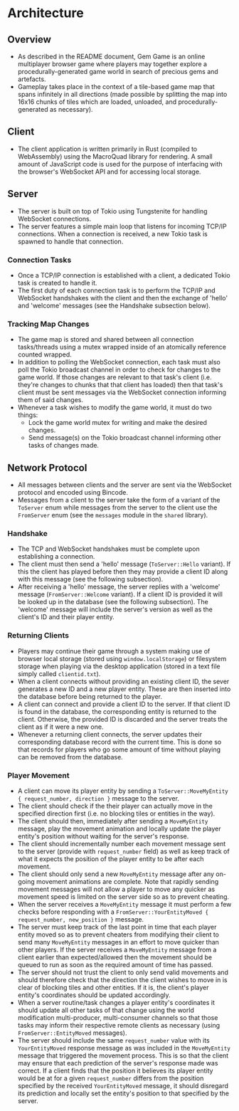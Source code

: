 # Architecture

## Overview

* As described in the README document, Gem Game is an online multiplayer browser game where players may together explore a procedurally-generated game world in search of precious gems and artefacts.
* Gameplay takes place in the context of a tile-based game map that spans infinitely in all directions (made possible by splitting the map into 16x16 chunks of tiles which are loaded, unloaded, and procedurally-generated as necessary).

## Client

* The client application is written primarily in Rust (compiled to WebAssembly) using the MacroQuad library for rendering. A small amount of JavaScript code is used for the purpose of interfacing with the browser's WebSocket API and for accessing local storage.

## Server

* The server is built on top of Tokio using Tungstenite for handling WebSocket connections.
* The server features a simple main loop that listens for incoming TCP/IP connections. When a connection is received, a new Tokio task is spawned to handle that connection.

### Connection Tasks

* Once a TCP/IP connection is established with a client, a dedicated Tokio task is created to handle it.
* The first duty of each connection task is to perform the TCP/IP and WebSocket handshakes with the client and then the exchange of 'hello' and 'welcome' messages (see the Handshake subsection below).

### Tracking Map Changes

* The game map is stored and shared between all connection tasks/threads using a mutex wrapped inside of an atomically reference counted wrapped.
* In addition to polling the WebSocket connection, each task must also poll the Tokio broadcast channel in order to check for changes to the game world. If those changes are relevant to that task's client (i.e. they're changes to chunks that that client has loaded) then that task's client must be sent messages via the WebSocket connection informing them of said changes.
* Whenever a task wishes to modify the game world, it must do two things:
  * Lock the game world mutex for writing and make the desired changes.
  * Send message(s) on the Tokio broadcast channel informing other tasks of changes made.

## Network Protocol

* All messages between clients and the server are sent via the WebSocket protocol and encoded using Bincode.
* Messages from a client to the server take the form of a variant of the `ToServer` enum while messages from the server to the client use the `FromServer` enum (see the `messages` module in the `shared` library).

### Handshake

* The TCP and WebSocket handshakes must be complete upon establishing a connection.
* The client must then send a 'hello' message (`ToServer::Hello` variant). If this the client has played before then they may provide a client ID along with this message (see the following subsection).
* After receiving a 'hello' message, the server replies with a 'welcome' message (`FromServer::Welcome` variant). If a client ID is provided it will be looked up in the database (see the following subsection). The 'welcome' message will include the server's version as well as the client's ID and their player entity.

### Returning Clients

* Players may continue their game through a system making use of browser local storage (stored using `window.localStorage`) or filesystem storage when playing via the desktop application (stored in a text file simply called `clientid.txt`).
* When a client connects without providing an existing client ID, the sever generates a new ID and a new player entity. These are then inserted into the database before being returned to the player.
* A client can connect and provide a client ID to the server. If that client ID is found in the database, the corresponding entity is returned to the client. Otherwise, the provided ID is discarded and the server treats the client as if it were a new one.
* Whenever a returning client connects, the server updates their corresponding database record with the current time. This is done so that records for players who go some amount of time without playing can be removed from the database.

### Player Movement

* A client can move its player entity by sending a `ToServer::MoveMyEntity { request_number, direction }` message to the server.
* The client should check if the their player can actually move in the specified direction first (i.e. no blocking tiles or entities in the way).
* The client should then, immediately after sending a `MoveMyEntity` message, play the movement animation and locally update the player entity's position without waiting for the server's response.
* The client should incrementally number each movement message sent to the server (provide with `request_number` field) as well as keep track of what it expects the position of the player entity to be after each movement.
* The client should only send a new `MoveMyEntity` message after any on-going movement animations are complete. Note that rapidly sending movement messages will not allow a player to move any quicker as movement speed is limited on the server side so as to prevent cheating.
* When the server receives a `MoveMyEntity` message it must perform a few checks before responding with a `FromServer::YourEntityMoved { request_number, new_position }` message.
* The server must keep track of the last point in time that each player entity moved so as to prevent cheaters from modifying their client to send many `MoveMyEntity` messages in an effort to move quicker than other players. If the server receives a `MoveMyEntity` message from a client earlier than expected/allowed then the movement should be queued to run as soon as the required amount of time has passed.
* The server should not trust the client to only send valid movements and should therefore check that the direction the client wishes to move in is clear of blocking tiles and other entities. If it is, the client's player entity's coordinates should be updated accordingly.
* When a server routine/task changes a player entity's coordinates it should update all other tasks of that change using the world modification multi-producer, multi-consumer channels so that those tasks may inform their respective remote clients as necessary (using `FromServer::EntityMoved` messages).
* The server should include the same `request_number` value with its `YourEntityMoved` response message as was included in the `MoveMyEntity` message that triggered the movement process. This is so that the client may ensure that each prediction of the server's response made was correct. If a client finds that the position it believes its player entity would be at for a given `request_number` differs from the position specified by the received `YourEntityMoved` message, it should disregard its prediction and locally set the entity's position to that specified by the server.